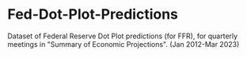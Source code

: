 # Fed-Dot-Plot-Predictions
Dataset of Federal Reserve Dot Plot predictions (for FFR), for quarterly meetings in "Summary of Economic Projections". (Jan 2012-Mar 2023)
